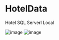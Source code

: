 # HotelData
Hotel SQL Serverl Local

![image](https://user-images.githubusercontent.com/122791618/212744731-030ac8eb-bdf0-4827-8bab-1e4ce212e4fd.png)
![image](https://user-images.githubusercontent.com/122791618/216033884-0b8e93d7-058b-43f9-b954-e914b71c11b4.png)
